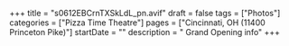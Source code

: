 +++
title = "s0612EBCrnTXSkLdL_pn.avif"
draft = false
tags = ["Photos"]
categories = ["Pizza Time Theatre"]
pages = ["Cincinnati, OH (11400 Princeton Pike)"]
startDate = ""
description = " Grand Opening info"
+++
